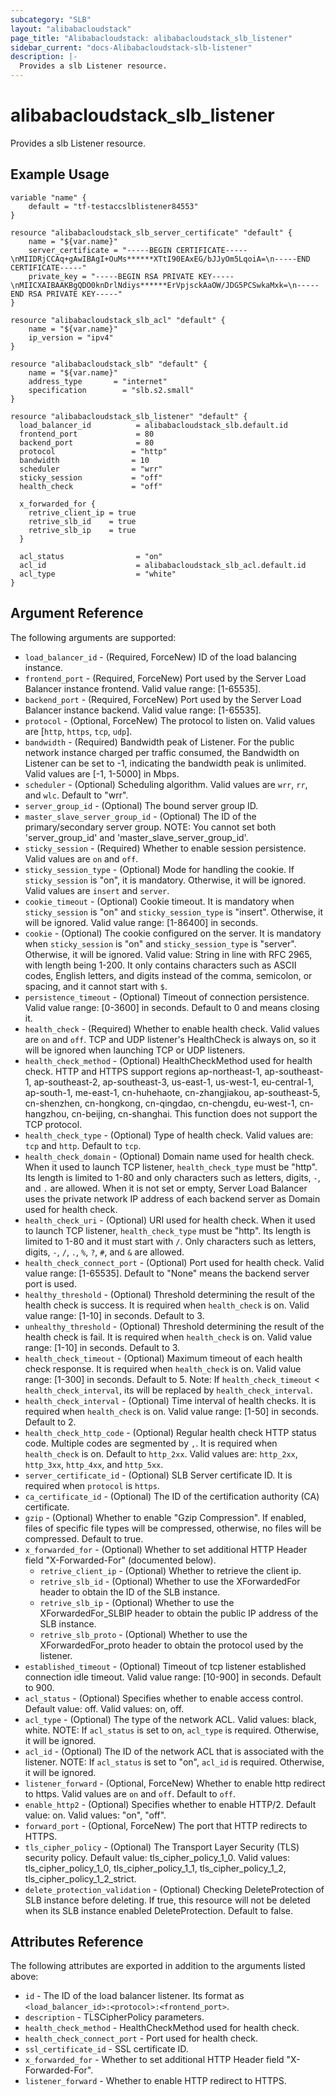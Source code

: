 ```yaml
---
subcategory: "SLB"
layout: "alibabacloudstack"
page_title: "Alibabacloudstack: alibabacloudstack_slb_listener"
sidebar_current: "docs-Alibabacloudstack-slb-listener"
description: |- 
  Provides a slb Listener resource.
---
```


# alibabacloudstack_slb_listener

Provides a slb Listener resource.

## Example Usage

```hcl
variable "name" {
    default = "tf-testaccslblistener84553"
}

resource "alibabacloudstack_slb_server_certificate" "default" {
	name = "${var.name}"
	server_certificate = "-----BEGIN CERTIFICATE-----\nMIIDRjCCAq+gAwIBAgI+OuMs******XTtI90EAxEG/bJJyOm5LqoiA=\n-----END CERTIFICATE-----"
	private_key = "-----BEGIN RSA PRIVATE KEY-----\nMIICXAIBAAKBgQDO0knDrlNdiys******ErVpjsckAaOW/JDG5PCSwkaMxk=\n-----END RSA PRIVATE KEY-----"
}

resource "alibabacloudstack_slb_acl" "default" {
	name = "${var.name}"
	ip_version = "ipv4"
}

resource "alibabacloudstack_slb" "default" {
	name = "${var.name}"
	address_type       = "internet"
	specification        = "slb.s2.small"
}

resource "alibabacloudstack_slb_listener" "default" {
  load_balancer_id          = alibabacloudstack_slb.default.id
  frontend_port             = 80
  backend_port              = 80
  protocol                 = "http"
  bandwidth                = 10
  scheduler                = "wrr"
  sticky_session           = "off"
  health_check             = "off"

  x_forwarded_for {
    retrive_client_ip = true
    retrive_slb_id    = true
    retrive_slb_ip    = true
  }

  acl_status                = "on"
  acl_id                    = alibabacloudstack_slb_acl.default.id
  acl_type                  = "white"
}
```

## Argument Reference

The following arguments are supported:

* `load_balancer_id` - (Required, ForceNew) ID of the load balancing instance.
* `frontend_port` - (Required, ForceNew) Port used by the Server Load Balancer instance frontend. Valid value range: [1-65535].
* `backend_port` - (Required, ForceNew) Port used by the Server Load Balancer instance backend. Valid value range: [1-65535].
* `protocol` - (Optional, ForceNew) The protocol to listen on. Valid values are [`http`, `https`, `tcp`, `udp`].
* `bandwidth` - (Required) Bandwidth peak of Listener. For the public network instance charged per traffic consumed, the Bandwidth on Listener can be set to -1, indicating the bandwidth peak is unlimited. Valid values are [-1, 1-5000] in Mbps.
* `scheduler` - (Optional) Scheduling algorithm. Valid values are `wrr`, `rr`, and `wlc`. Default to "wrr".
* `server_group_id` - (Optional) The bound server group ID.
* `master_slave_server_group_id` - (Optional) The ID of the primary/secondary server group. NOTE: You cannot set both 'server_group_id' and 'master_slave_server_group_id'.
* `sticky_session` - (Required) Whether to enable session persistence. Valid values are `on` and `off`.
* `sticky_session_type` - (Optional) Mode for handling the cookie. If `sticky_session` is "on", it is mandatory. Otherwise, it will be ignored. Valid values are `insert` and `server`.
* `cookie_timeout` - (Optional) Cookie timeout. It is mandatory when `sticky_session` is "on" and `sticky_session_type` is "insert". Otherwise, it will be ignored. Valid value range: [1-86400] in seconds.
* `cookie` - (Optional) The cookie configured on the server. It is mandatory when `sticky_session` is "on" and `sticky_session_type` is "server". Otherwise, it will be ignored. Valid value: String in line with RFC 2965, with length being 1-200. It only contains characters such as ASCII codes, English letters, and digits instead of the comma, semicolon, or spacing, and it cannot start with `$`.
* `persistence_timeout` - (Optional) Timeout of connection persistence. Valid value range: [0-3600] in seconds. Default to 0 and means closing it.
* `health_check` - (Required) Whether to enable health check. Valid values are `on` and `off`. TCP and UDP listener's HealthCheck is always on, so it will be ignored when launching TCP or UDP listeners.
* `health_check_method` - (Optional) HealthCheckMethod used for health check. HTTP and HTTPS support regions ap-northeast-1, ap-southeast-1, ap-southeast-2, ap-southeast-3, us-east-1, us-west-1, eu-central-1, ap-south-1, me-east-1, cn-huhehaote, cn-zhangjiakou, ap-southeast-5, cn-shenzhen, cn-hongkong, cn-qingdao, cn-chengdu, eu-west-1, cn-hangzhou, cn-beijing, cn-shanghai. This function does not support the TCP protocol.
* `health_check_type` - (Optional) Type of health check. Valid values are: `tcp` and `http`. Default to `tcp`.
* `health_check_domain` - (Optional) Domain name used for health check. When it used to launch TCP listener, `health_check_type` must be "http". Its length is limited to 1-80 and only characters such as letters, digits, `-`, and `.` are allowed. When it is not set or empty, Server Load Balancer uses the private network IP address of each backend server as Domain used for health check.
* `health_check_uri` - (Optional) URI used for health check. When it used to launch TCP listener, `health_check_type` must be "http". Its length is limited to 1-80 and it must start with `/`. Only characters such as letters, digits, `-`, `/`, `.`, `%`, `?`, `#`, and `&` are allowed.
* `health_check_connect_port` - (Optional) Port used for health check. Valid value range: [1-65535]. Default to "None" means the backend server port is used.
* `healthy_threshold` - (Optional) Threshold determining the result of the health check is success. It is required when `health_check` is on. Valid value range: [1-10] in seconds. Default to 3.
* `unhealthy_threshold` - (Optional) Threshold determining the result of the health check is fail. It is required when `health_check` is on. Valid value range: [1-10] in seconds. Default to 3.
* `health_check_timeout` - (Optional) Maximum timeout of each health check response. It is required when `health_check` is on. Valid value range: [1-300] in seconds. Default to 5. Note: If `health_check_timeout` < `health_check_interval`, its will be replaced by `health_check_interval`.
* `health_check_interval` - (Optional) Time interval of health checks. It is required when `health_check` is on. Valid value range: [1-50] in seconds. Default to 2.
* `health_check_http_code` - (Optional) Regular health check HTTP status code. Multiple codes are segmented by `,`. It is required when `health_check` is on. Default to `http_2xx`. Valid values are: `http_2xx`, `http_3xx`, `http_4xx`, and `http_5xx`.
* `server_certificate_id` - (Optional) SLB Server certificate ID. It is required when `protocol` is `https`.
* `ca_certificate_id` - (Optional) The ID of the certification authority (CA) certificate.
* `gzip` - (Optional) Whether to enable "Gzip Compression". If enabled, files of specific file types will be compressed, otherwise, no files will be compressed. Default to true.
* `x_forwarded_for` - (Optional) Whether to set additional HTTP Header field "X-Forwarded-For" (documented below).
  * `retrive_client_ip` - (Optional) Whether to retrieve the client ip.
  * `retrive_slb_id` - (Optional) Whether to use the XForwardedFor header to obtain the ID of the SLB instance.
  * `retrive_slb_ip` - (Optional) Whether to use the XForwardedFor_SLBIP header to obtain the public IP address of the SLB instance.
  * `retrive_slb_proto` - (Optional) Whether to use the XForwardedFor_proto header to obtain the protocol used by the listener.
* `established_timeout` - (Optional) Timeout of tcp listener established connection idle timeout. Valid value range: [10-900] in seconds. Default to 900.
* `acl_status` - (Optional) Specifies whether to enable access control. Default value: off. Valid values: on, off.
* `acl_type` - (Optional) The type of the network ACL. Valid values: black, white. NOTE: If `acl_status` is set to on, `acl_type` is required. Otherwise, it will be ignored.
* `acl_id` - (Optional) The ID of the network ACL that is associated with the listener. NOTE: If `acl_status` is set to "on", `acl_id` is required. Otherwise, it will be ignored.
* `listener_forward` - (Optional, ForceNew) Whether to enable http redirect to https. Valid values are `on` and `off`. Default to `off`.
* `enable_http2` - (Optional) Specifies whether to enable HTTP/2. Default value: on. Valid values: "on", "off".
* `forward_port` - (Optional, ForceNew) The port that HTTP redirects to HTTPS.
* `tls_cipher_policy` - (Optional) The Transport Layer Security (TLS) security policy. Default value: tls_cipher_policy_1_0. Valid values: tls_cipher_policy_1_0, tls_cipher_policy_1_1, tls_cipher_policy_1_2, tls_cipher_policy_1_2_strict.
* `delete_protection_validation` - (Optional) Checking DeleteProtection of SLB instance before deleting. If true, this resource will not be deleted when its SLB instance enabled DeleteProtection. Default to false.

## Attributes Reference

The following attributes are exported in addition to the arguments listed above:

* `id` - The ID of the load balancer listener. Its format as `<load_balancer_id>:<protocol>:<frontend_port>`.
* `description` - TLSCipherPolicy parameters.
* `health_check_method` - HealthCheckMethod used for health check.
* `health_check_connect_port` - Port used for health check.
* `ssl_certificate_id` - SSL certificate ID.
* `x_forwarded_for` - Whether to set additional HTTP Header field "X-Forwarded-For".
* `listener_forward` - Whether to enable HTTP redirect to HTTPS.